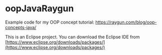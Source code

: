 # oopJavaRaygun
Example code for my OOP concept tutorial: https://raygun.com/blog/oop-concepts-java/

This is an Eclipse project. You can download the Eclipse IDE from [https://www.eclipse.org/downloads/packages/](https://www.eclipse.org/downloads/packages/)
